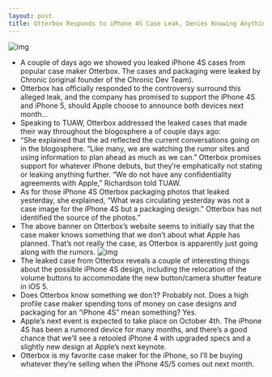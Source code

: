 ```yaml
---
layout: post
title: Otterbox Responds to iPhone 4S Case Leak, Denies Knowing Anything
---
```

![img](http://media.idownloadblog.com/wp-content/uploads/2011/09/Screen-Shot-2011-09-24-at-12.48.25-AM-e1316839918549.png)
* A couple of days ago we showed you leaked iPhone 4S cases from popular case maker Otterbox. The cases and packaging were leaked by Chronic (original founder of the Chronic Dev Team).
* Otterbox has officially responded to the controversy surround this alleged leak, and the company has promised to support the iPhone 4S and iPhone 5, should Apple choose to announce both devices next month…
* Speaking to TUAW, Otterbox addressed the leaked cases that made their way throughout the blogosphere a of couple days ago:
* “She explained that the ad reflected the current conversations going on in the blogosphere. “Like many, we are watching the rumor sites and using information to plan ahead as much as we can.” Otterbox promises support for whatever iPhone debuts, but they’re emphatically not stating or leaking anything further. “We do not have any confidentiality agreements with Apple,” Richardson told TUAW.
* As for those iPhone 4S Otterbox packaging photos that leaked yesterday, she explained, “What was circulating yesterday was not a case image for the iPhone 4S but a packaging design.” Otterbox has not identified the source of the photos.”
* The above banner on Otterbox’s website seems to initially say that the case maker knows something that we don’t about what Apple has planned. That’s not really the case, as Otterbox is apparently just going along with the rumors.
![img](http://media.idownloadblog.com/wp-content/uploads/2011/09/iPhone-4S-OtterBox.jpg)
* The leaked case from Otterbox reveals a couple of interesting things about the possible iPhone 4S design, including the relocation of the volume buttons to accommodate the new button/camera shutter feature in iOS 5.
* Does Otterbox know something we don’t? Probably not. Does a high profile case maker spending tons of money on case designs and packaging for an “iPhone 4S” mean something? Yes.
* Apple’s next event is expected to take place on October 4th. The iPhone 4S has been a rumored device for many months, and there’s a good chance that we’ll see a retooled iPhone 4 with upgraded specs and a slightly new design at Apple’s next keynote.
* Otterbox is my favorite case maker for the iPhone, so I’ll be buying whatever they’re selling when the iPhone 4S/5 comes out next month.

